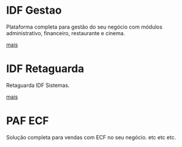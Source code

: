 # IDF Gestao

Plataforma completa para gestão do seu negócio com módulos administrativo, financeiro, restaurante e cinema.

[mais](http://idf-doc-test.readthedocs.io/projects/gestao)

# IDF Retaguarda

Retaguarda IDF Sistemas.

[mais](http://idf-doc-test.readthedocs.io/projects/retaguarda)

# PAF ECF

Solução completa para vendas com ECF no seu negócio. etc etc etc.

